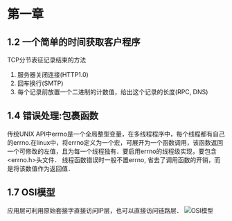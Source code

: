 # 第一章
## 1.2 一个简单的时间获取客户程序
TCP分节表征记录结束的方法
1. 服务器关闭连接(HTTP1.0)
2. 回车换行(SMTP)
3. 每个记录前放置一个二进制的计数值，给出这个记录的长度(RPC, DNS)<br>
## 1.4 错误处理:包裹函数
传统UNIX API中errno是一个全局整型变量，在多线程程序中，每个线程都有自己的errno.在linux中，将errno定义为一个宏，可展开为一个函数调用，该函数返回一个可修改的左值，且为每一个线程独有．要启用errno的线程级实现，要包含<errno.h>头文件．
线程函数错误时一般不置errno, 省去了调用函数的开销，而是将该数值作为返回值．
## 1.7 OSI模型
应用层可利用原始套接字直接访问IP层，也可以直接访问链路层．
 ![OSI模型](https://github.com/czw315/myunp/tree/master/images/OSI.png) 